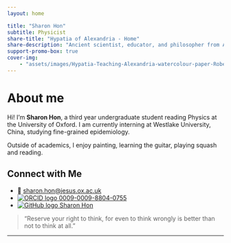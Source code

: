 ```yaml
---
layout: home

title: "Sharon Hon"
subtitle: Physicist
share-title: "Hypatia of Alexandria - Home"
share-description: "Ancient scientist, educator, and philosopher from Alexandria. Passionate about mathematics, astronomy, and the pursuit of knowledge."
support-promo-box: true
cover-img:
    - "assets/images/Hypatia-Teaching-Alexandria-watercolour-paper-Robert-Trewick.jpg"
---
```


# About me

Hi! I’m **Sharon Hon**, a third year undergraduate student reading Physics at the University of Oxford. I am currently interning at Westlake University, China, studying fine-grained epidemiology. 

Outside of academics, I enjoy painting, learning the guitar, playing squash and reading.


## Connect with Me

- 📧 [sharon.hon@jesus.ox.ac.uk](mailto:sharon.hon@jesus.ox.ac.uk)
- [![ORCID logo](https://orcid.org/sites/default/files/images/orcid_16x16.png) 0009-0009-8804-0755](https://orcid.org/0009-0009-8804-0755)
- [![GitHub logo](https://upload.wikimedia.org/wikipedia/commons/thumb/9/91/Octicons-mark-github.svg/16px-Octicons-mark-github.svg.png) Sharon Hon]([https://github.com/sharonkyhon])

> “Reserve your right to think, for even to think wrongly is better than not to think at all.”

---
